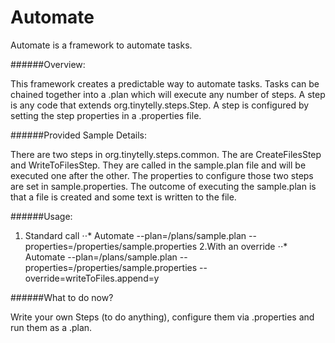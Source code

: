 Automate
========

Automate is a framework to automate tasks.

######Overview:

This framework creates a predictable way to automate tasks.  Tasks can be chained together into a .plan which will execute
any number of steps.  A step is any code that extends org.tinytelly.steps.Step.  A step is configured by setting the step
properties in a .properties file.

######Provided Sample Details:

There are two steps in org.tinytelly.steps.common.  The are CreateFilesStep and WriteToFilesStep.  They are called in the
sample.plan file and will be executed one after the other.  The properties to configure those two steps are set in
sample.properties. The outcome of executing the sample.plan is that a file is created and some text is written to the file.

######Usage:

1. Standard call
⋅⋅* Automate --plan=/plans/sample.plan --properties=/properties/sample.properties
2.With an override
⋅⋅* Automate --plan=/plans/sample.plan --properties=/properties/sample.properties --override=writeToFiles.append=y

######What to do now?

Write your own Steps (to do anything), configure them via .properties and run them as a .plan.



